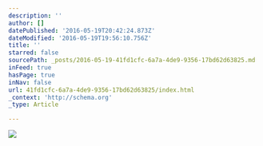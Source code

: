```yaml
---
description: ''
author: []
datePublished: '2016-05-19T20:42:24.873Z'
dateModified: '2016-05-19T19:56:10.756Z'
title: ''
starred: false
sourcePath: _posts/2016-05-19-41fd1cfc-6a7a-4de9-9356-17bd62d63825.md
inFeed: true
hasPage: true
inNav: false
url: 41fd1cfc-6a7a-4de9-9356-17bd62d63825/index.html
_context: 'http://schema.org'
_type: Article

---
```

![](https://the-grid-user-content.s3-us-west-2.amazonaws.com/7d09a549-86e7-4726-a833-a735fe55b938.png)